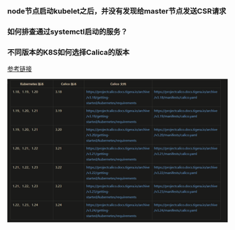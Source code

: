 ### node节点启动kubelet之后，并没有发现给master节点发送CSR请求

### 如何排查通过systemctl启动的服务？

### 不同版本的K8S如何选择Calica的版本

[参考链接](https://www.yuque.com/xuxiaowei-com-cn/gitlab-k8s/k8s-install)

![calica版本选择](calica-version.png)

